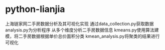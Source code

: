 # python-lianjia
上海链家网二手房数据分析及其可视化实现
通过data_collection.py获取数据
analysis.py为分析程序 从多个维度分析二手房数据信息
kmeans.py使用算法建模，将二手房数据根据单价总价面积分类
kmean_analysis.py将聚类的结果进行可视化
